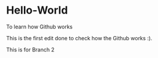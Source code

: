 # Hello-World
To learn how Github works


This is the first edit done to check how the Github works :).

This is for Branch 2
